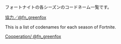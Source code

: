 フォートナイトの各シーズンのコードネーム一覧です。

[協力／@fn_greenfox](https://x.com/fn_greenfox)

This is a list of codenames for each season of Fortnite.

[Cooperation/ @fn_greenfox](https://x.com/fn_greenfox)
